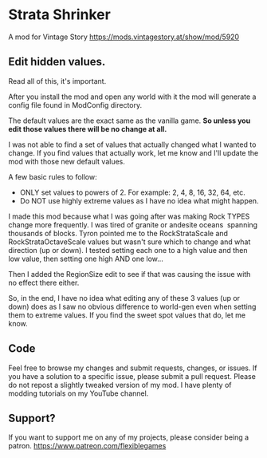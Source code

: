 # Strata Shrinker
A mod for Vintage Story https://mods.vintagestory.at/show/mod/5920

## Edit hidden values.
Read all of this, it's important.

After you install the mod and open any world with it the mod will generate a config file found in ModConfig directory.

The default values are the exact same as the vanilla game. **So unless you edit those values there will be no change at all.**

I was not able to find a set of values that actually changed what I wanted to change. If you find values that actually work, let me know and I'll update the mod with those new default values.

A few basic rules to follow:
- ONLY set values to powers of 2. For example: 2, 4, 8, 16, 32, 64, etc.
- Do NOT use highly extreme values as I have no idea what might happen.

I made this mod because what I was going after was making Rock TYPES change more frequently. I was tired of granite or andesite oceans  spanning thousands of blocks. Tyron pointed me to the RockStrataScale and RockStrataOctaveScale values but wasn't sure which to change and what direction (up or down). I tested setting each one to a high value and then low value, then setting one high AND one low... 

Then I added the RegionSize edit to see if that was causing the issue with no effect there either.

So, in the end, I have no idea what editing any of these 3 values (up or down) does as I saw no obvious difference to world-gen even when setting them to extreme values. If you find the sweet spot values that do, let me know.

## Code
Feel free to browse my changes and submit requests, changes, or issues. If you have a solution to a specific issue, please submit a pull request. Please do not repost a slightly tweaked version of my mod. I have plenty of modding tutorials on my YouTube channel.

## Support?
If you want to support me on any of my projects, please consider being a patron.
https://www.patreon.com/flexiblegames